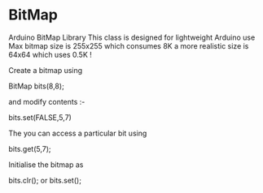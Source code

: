 # BitMap
Arduino BitMap Library
This class is designed for lightweight Arduino use
Max bitmap size is 255x255 which consumes 8K 
a more realistic size is 64x64 which uses 0.5K !

Create a bitmap using

BitMap  bits(8,8);

and modify contents :-

bits.set(FALSE,5,7)

The you can access a particular bit using

bits.get(5,7);

Initialise the bitmap as

bits.clr();  or bits.set();
